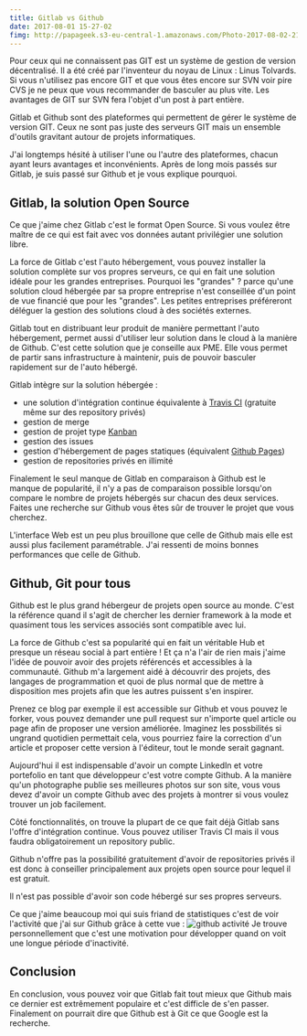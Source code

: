 ```yaml
---
title: Gitlab vs Github
date: 2017-08-01 15-27-02
fimg: http://papageek.s3-eu-central-1.amazonaws.com/Photo-2017-08-02-21-46.jpg
---
```

Pour ceux qui ne connaissent pas GIT est un système de gestion de version décentralisé. Il a été créé par l'inventeur du noyau de Linux : Linus Tolvards. Si vous n'utilisez pas encore GIT et que vous êtes encore sur SVN voir pire CVS je ne peux que vous recommander de basculer au plus vite. Les avantages de GIT sur SVN fera l'objet d'un post à part entière.

Gitlab et Github sont des plateformes qui permettent de gérer le système de version GIT. Ceux ne sont pas juste des serveurs GIT mais un ensemble d'outils gravitant autour de projets informatiques.

J'ai longtemps hésité à utiliser l'une ou l'autre des plateformes, chacun ayant leurs avantages et inconvénients. Après de long mois passés sur Gitlab, je suis passé sur Github et je vous explique pourquoi.

## Gitlab, la solution Open Source
Ce que j'aime chez Gitlab c'est le format Open Source. Si vous voulez être maître de ce qui est fait avec vos données autant privilégier une solution libre. 

La force de Gitlab c'est l'auto hébergement, vous pouvez installer la solution complète sur vos propres serveurs, ce qui en fait une solution idéale pour les grandes entreprises. Pourquoi les "grandes" ? parce qu'une solution cloud hébergée par sa propre entreprise n'est conseillée d'un point de vue financié que pour les "grandes". Les petites entreprises préféreront déléguer la gestion des solutions cloud à des sociétés externes.

Gitlab tout en distribuant leur produit de manière permettant l'auto hébergement, permet aussi d'utiliser leur solution dans le cloud à la manière de Github. C'est cette solution que je conseille aux PME. Elle vous permet de partir sans infrastructure à maintenir, puis de pouvoir basculer rapidement sur de l'auto hébergé.

Gitlab intègre sur la solution hébergée :
- une solution d'intégration continue équivalente à [Travis CI](https://travis-ci.org/) (gratuite même sur des repository privés)
- gestion de merge
- gestion de projet type [Kanban](https://fr.wikipedia.org/wiki/Kanban)
- gestion des issues
- gestion d'hébergement de pages statiques (équivalent [Github Pages](https://pages.github.com/))
- gestion de repositories privés en illimité

Finalement le seul manque de Gitlab en comparaison à Github est le manque de popularité, il n'y a pas de comparaison possible lorsqu'on compare le nombre de projets hébergés sur chacun des deux services. Faites une recherche sur Github vous êtes sûr de trouver le projet que vous cherchez.

L'interface Web est un peu plus brouillone que celle de Github mais elle est aussi plus facilement paramétrable. J'ai ressenti de moins bonnes performances que celle de Github.

## Github, Git pour tous
Github est le plus grand hébergeur de projets open source au monde. C'est la référence quand il s'agit de chercher les dernier framework à la mode et quasiment tous les services associés sont compatible avec lui.

La force de Github c'est sa popularité qui en fait un véritable Hub et presque un réseau social à part entière ! Et ça n'a l'air de rien mais j'aime l'idée de pouvoir avoir des projets référencés et accessibles à la communauté. Github m'a largement aidé à découvrir des projets, des langages de programmation et quoi de plus normal que de mettre à disposition mes projets afin que les autres puissent s'en inspirer.

Prenez ce blog par exemple il est accessible sur Github et vous pouvez le forker, vous pouvez demander une pull request sur n'importe quel article ou page afin de proposer une version améliorée. Imaginez les possbilités si ungrand quotidien permettait cela, vous pourriez faire la correction d'un article et proposer cette version à l'éditeur, tout le monde serait gagnant.

Aujourd'hui il est indispensable d'avoir un compte LinkedIn et votre portefolio en tant que développeur c'est votre compte Github. A la manière qu'un photographe publie ses meilleures photos sur son site, vous vous devez d'avoir un compte Github avec des projets à montrer si vous voulez trouver un job facilement.

Côté fonctionnalités, on trouve la plupart de ce que fait déjà Gitlab sans l'offre d'intégration continue. Vous pouvez utiliser Travis CI mais il vous faudra obligatoirement un repository public.

Github n'offre pas la possibilité gratuitement d'avoir de repositories privés il est donc à conseiller principalement aux projets open source pour lequel il est gratuit.

Il n'est pas possible d'avoir son code hébergé sur ses propres serveurs.

Ce que j'aime beaucoup moi qui suis friand de statistiques c'est de voir l'activité que j'ai sur Github grâce à cette vue :
![github activité](https://s3.eu-central-1.amazonaws.com/mouretpro/github-activity.PNG)
Je trouve personnellement que c'est une motivation pour développer quand on voit une longue période d'inactivité.

## Conclusion
En conclusion, vous pouvez voir que Gitlab fait tout mieux que Github mais ce dernier est extrêmement populaire et c'est difficle de s'en passer.
Finalement on pourrait dire que Github est à Git ce que Google est la recherche.

